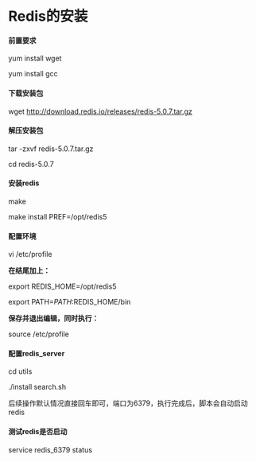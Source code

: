 # Redis的安装

#### 前置要求

yum install wget

yum install gcc

#### 下载安装包

wget  http://download.redis.io/releases/redis-5.0.7.tar.gz 

#### 解压安装包

tar -zxvf redis-5.0.7.tar.gz

cd redis-5.0.7

#### 安装redis

make

make install PREF=/opt/redis5

#### 配置环境

vi /etc/profile

**在结尾加上：**

export REDIS_HOME=/opt/redis5

export PATH=$PATH:$REDIS_HOME/bin

**保存并退出编辑，同时执行：**

source /etc/profile

#### 配置redis_server

cd utils

./install search.sh

后续操作默认情况直接回车即可，端口为6379，执行完成后，脚本会自动启动redis

#### 测试redis是否启动

service redis_6379 status

